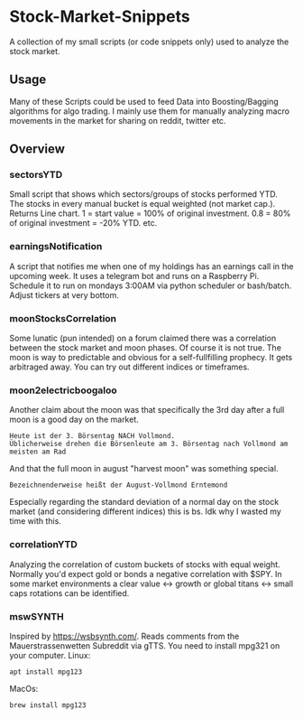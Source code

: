 # Stock-Market-Snippets

A collection of my small scripts (or code snippets only) used to analyze the stock market.

## Usage

Many of these Scripts could be used to feed Data into Boosting/Bagging algorithms for algo trading.
I mainly use them for manually analyzing macro movements in the market for sharing on reddit, twitter etc.

## Overview

### sectorsYTD

Small script that shows which sectors/groups of stocks performed YTD. 
The stocks in every manual bucket is equal weighted (not market cap.).
Returns Line chart. 1 = start value = 100% of original investment. 
0.8 = 80% of original investment = -20% YTD. etc.

### earningsNotification

A script that notifies me when one of my holdings has an earnings call in the upcoming week.
It uses a telegram bot and runs on a Raspberry Pi.
Schedule it to run on mondays 3:00AM via python scheduler or bash/batch.
Adjust tickers at very bottom.

### moonStocksCorrelation

Some lunatic (pun intended) on a forum claimed there was a correlation between the stock market and moon phases. Of course it is not true.
The moon is way to predictable and obvious for a self-fullfilling prophecy. It gets arbitraged away. You can try out different indices or timeframes.

### moon2electricboogaloo

Another claim about the moon was that specifically the 3rd day after a full moon is a good day on the market. 
```
Heute ist der 3. Börsentag NACH Vollmond.
Üblicherweise drehen die Börsenleute am 3. Börsentag nach Vollmond am meisten am Rad
```
And that the full moon in august "harvest moon" was something special.
```
Bezeichnenderweise heißt der August-Vollmond Erntemond
```
Especially regarding the standard deviation of a normal day on the stock market (and considering different indices) this is bs.
Idk why I wasted my time with this.

### correlationYTD

Analyzing the correlation of custom buckets of stocks with equal weight. Normally you'd expect gold or bonds a negative correlation with $SPY.
In some market environments a clear value <-> growth or global titans <-> small caps rotations can be identified.

### mswSYNTH

Inspired by https://wsbsynth.com/. Reads comments from the Mauerstrassenwetten Subreddit via gTTS.
You need to install mpg321 on your computer.
Linux:
```
apt install mpg123
```
MacOs:
```
brew install mpg123
```
